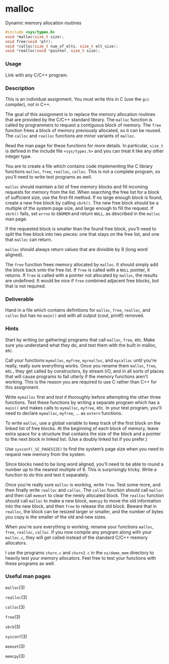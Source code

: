 malloc
======

Dynamic memory allocation routines

```C
#include <sys/types.h>
void *malloc(size_t size);
void free(void *ptr);
void *calloc(size_t num_of_elts, size_t elt_size);
void *realloc(void *pointer, size_t size);
```

### Usage
Link with any C/C++ program.

### Description
This is an individual assignment.  You must write this in C (use the
`gcc` compiler), not in C++.

The goal of this assignment is to replace the memory allocation
routines that are provided by the C/C++ standard library.  The
`malloc` function is called by programmers to request a
contiguous block of memory.  The `free` function frees a block of
memory previously allocated, so it can be reused.  The `calloc`
and `realloc` functions are minor variants of `malloc`.

Read the man page for these functions for more details.  In
particular, `size_t` is defined in the include file
`<sys/types.h>` and you can treat it like any other integer type.

You are to create a file which contains code implementing the C
library functions `malloc`, `free`, `realloc`,
`calloc`.  This is not a complete program, so you'll need to
write test programs as well.

`malloc` should maintain a list of free memory blocks and fill
incoming requests for memory from the list.  When searching the free
list for a block of sufficient size, use the first-fit method.  If no
large enough block is found, create a new free block by calling
`sbrk()`.  The new free block should be a multiple of the system
page size, and large enough to fill the request.  If `sbrk()`
fails, set `errno` to `ENOMEM` and return `NULL`, as
described in the `malloc` man page.

If the requested block is smaller than the found free block, you'll
need to split the free block into two pieces: one that stays on the
free list, and one that `malloc` can return.

`malloc` should always return values that are divisible by 8
(long word aligned).

The `free` function frees memory allocated by `malloc`.  It
should simply add the block back onto the free list.  If `free`
is called with a `NULL` pointer, it returns.  If `free` is
called with a pointer not allocated by `malloc`, the results are
undefined.  It would be nice if `free` combined adjacent free
blocks, but that is not required.

### Deliverable
Hand in a file which contains definitions for
`malloc`, `free`, `realloc`, and `calloc` but has
no `main()` and with all output (cout, printf) removed.

### Hints
Start by writing (or gathering) programs that call `malloc`,
`free`, etc.  Make sure you understand what they do, and test
them with the built in malloc, etc.

Call your functions `mymalloc`, `myfree`, `myrealloc`,
and `mycalloc` until you're really, really sure everything works.
Once you rename them `malloc`, `free`, etc., they get called
by constructors, by stream I/O, and in all sorts of places that will
cause programs to fail utterly if the memory functions aren't
working. This is the reason you are required to use C rather than C++
for this assignment.

Write `mymalloc` first and *test it thoroughly* before
attempting the other three functions.  Test these functions by writing
a separate program which has a `main()` and makes calls to
`mymalloc`, `myfree`, etc.  In your test program, you'll
need to declare `mymalloc`, `myfree`, ... as `extern`
functions.

To write `malloc`, use a global variable to keep track of the
first block on the linked list of free blocks.  At the beginning of
each block of memory, leave extra space for a structure that contains
the size of the block and a pointer to the next block in linked list.
(Use a doubly linked list if you prefer.)

Use `sysconf(_SC_PAGESIZE)` to find the system’s page size when
you need to request new memory from the system.

Since blocks need to be long word aligned, you'll need to be able to
round a number up to the nearest multiple of 8.  This is surprisingly
tricky.  Write a function to do this and test it separately.

Once you're really sure `malloc` is working, write `free`.
Test some more, and then finally write `realloc` and
`calloc`.  The `calloc` function should call `malloc`
and then call `memset` to clear the newly allocated block.  The
`realloc` function should call `malloc` to make a new block,
`memcpy` to move the old information into the new block, and then
`free` to release the old block. Beware that in `realloc`,
the block can be resized larger or smaller, and the number of bytes
you copy is the smaller of the old and new sizes.

When you're sure everything is working, rename your functions
`malloc`, `free`, `realloc`, `calloc`.  If you now
compile any program along with your `malloc.c`, they will get
called instead of the standard C/C++ memory allocators.

I use the programs `churn.c` and `churn2.c` in the
`os/demo_mem` directory to heavily test your memory allocators.
Feel free to test your functions with these programs as well.

### Useful man pages

`malloc`(3)

`realloc`(3)

`calloc`(3)

`free`(3)

`sbrk`(3)

`sysconf`(3)

`memset`(3)

`memcpy`(3)

